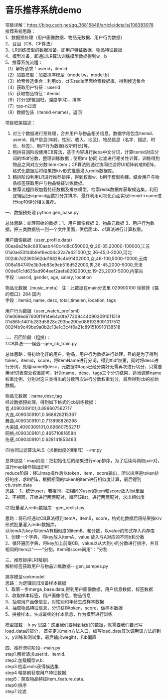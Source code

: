 # 音乐推荐系统demo  
项目详解：https://blog.csdn.net/qq_36816848/article/details/108383078  
推荐系统思路：  
1、数据预处理（用户画像数据、物品元数据、用户行为数据）   
2、召回（CB、CF算法）    
3、LR训练模型的数据准备，即用户特征数据，物品特征数据  
4、模型准备，即通过LR算法训练模型数据得到w，b   
5、推荐系统流程：  
（1）解析请求：userid，itemid  
（2）加载模型：加载排序模型（model.w，model.b）  
（3）检索候选集合：利用cb，cf去redis里面检索数据库，得到候选集合  
（4）获取用户特征：userid  
（5）获取物品特征：itemid  
（6）打分(逻辑回归，深度学习)，排序  
（7）top-n过滤  
（8）数据包装（itemid->name），返回  

项目框架描述：
1.	对三个数据进行预处理，合并用户与物品相关信息，数据字段包含itemid、userid、用户信息(年龄、性别、收入、地区)、物品信息（名字、描述、时长、标签）、用户行为数据(收听时长)等。 
2.	粗排召回阶段使用CB算法，基于内容进行jieba中文分词，计算itemid对应分词的tfidf分数，整理训练数据；使用mr 协同 
过滤进行相关性计算，训练得到物品之间对应分数item-item；CF算法则通过协同过滤将UI矩阵转成II矩阵，格式化数据后将结果按k/v形式批量灌入redis数据库。 
3.	精排阶段利用LR进行推荐排序，得到权重w、b用于模型构建。结合用户与物品标签获取用户与物品特征训练数据。 
4.	推荐流程阶段加载特征数据及排序模型，检索redis数据库获取候选集，利用逻辑回归sigmoid函数打分并排序，最终利用可视化页面实现itemid->name进行top10评分相关推荐。 

一、数据预处理  python gen_base.py

总体思路：处理原始的数据：1、用户画像数据 2、物品元数据 3、用户行为数据，把三类数据统一到一个文件里面，供后面cb、cf算法进行计算权重。 
 
用户画像数据（user_profile.data）  
00ea9a2fe9c6810aab440c4d8c050000,女,26-35,20000-100000,江苏  
01a0ae50fd4b9ef6ed04c22a7e421000,女,36-45,0-2000,河北  
002db7d2360562dd16828c4b91402000,女,46-100,5000-10000,云南  
006a184749e3b3eb83e9eb516d522000,男,36-45,2000-5000,天津  
00de61c1d635ad964eef2aefa8292000,女,19-25,2000-5000,内蒙古  
字段：userid, gender, age, salary, location  

物品元数据（music_meta）  注：此数据在main分支里
029900100  徐颢菲《猫的借口》284 国内  
字段：itemid, name, desc, total_timelen, location, tags  

用户行为数据（user_watch_pref.sml）  
01e069ed67600f1914e64c0fe773094440903091011519  
01d86fc1401b283d5828c293be290e0861928091017512  
002f4b9c49be9a0b2c13e1c3c4f6a21c891510910138518  


二、召回阶段（粗排）：    
1.CB算法——候选--gen_cb_train.py    

总体思路：将初始化好的用户，物品，用户行为数据进行处理，目的是为了得到token，itemid，score，将itemName进行分词，得到tfidf权重，同时将desc进行分词，处理name和desc，元数据中tags已经分类好无需再次进行切分，只需要用idf词表查处权重即可，针对name、desc、tags三个分词结果，适当调整name权重比例，分别对这三类得出的分数再次进行分数权重划分，最后得到cb的初始数据。

物品元数据：name,desc,tag    
经过数据预处理，得到如下格式的cb训练数据：    
哲,4090309101,0.896607562717    
大连,4090309101,0.568628215367    
舞曲,4090309101,0.713898826298    
大美妞,4090309101,0.896607562717    
网络,4090309101,0.465710816584    
伤感,4090309101,0.628141853463    

(1)协同过滤算法ALS（求相似度的II矩阵）--mr.py     

总体思路：map阶段：把初始化后的结果进行map排序，为了后续两两取pair对，进行map操作输出即可     
         reduce阶段：经过map操作后以token，item，score输出，所以排序是token排好的序，求II矩阵，根据相同的token的item进行相似度计算，最后得到cb_train.data   
    思路： 
        1、统计user，若相同，把相同的user的item和score放入list里面   
        2、不相同，开始进行两两配对，循环该list，进行两两配对，求出相似度   

(2)批量灌入redis数据库--gen_reclist.py     

思路：将已经通过CB算法得到itemA，itemB，score，格式化数据后将结果按k/v形式批量灌入redis数据库。     
    以itemA为key与itemA有相似度的itemB，和分数，以value的形式存入内存库     
        1、创建一个字典，将key放入itemA，value 放入与A对应的不同b和分数     
        2、循环遍历字典，将key加上前缀CB，value以从大到小的分数进行排序，并且相同的item以“——”分割，item和score间用“：”分割    


三、推荐排序LR(精排)   
解析标签获取用户与物品训练数据-- gen_sampes.py     

排序模型rankmodel    
思路：为逻辑回归准备样本数据  
      1、取第一步merge_base.data,得到用户画像数据，用户信息数据，标签数据   
      2、收取样本标签，用户画像信息，物品信息   
      3、抽取用户画像信息，对性别和年龄生成样本数据   
      4、抽取物品特征信息，分词获得token，score，做样本数据   
      5、拼接样本，生成最终的样本信息，作为模型进行训练   

模型加载 --lr.py 
思路：这里我们要用到我们的数据，就需要我们自己写load_data的部分， 首先定义main方法入口，编写load_data其次调用该方法的到x，y训练和测试集，最后输出wegiht，和b偏置 

四、推荐流程阶段--main.py   
step1.解析请求userid、itemid.   
step2.加载模型w,b.   
step3.检索redis获得候选集.    
step4 精排前获取用户特征数据.   
step5：获取物品特征item_feature.data.   
step6:排序   
step7:过滤   
